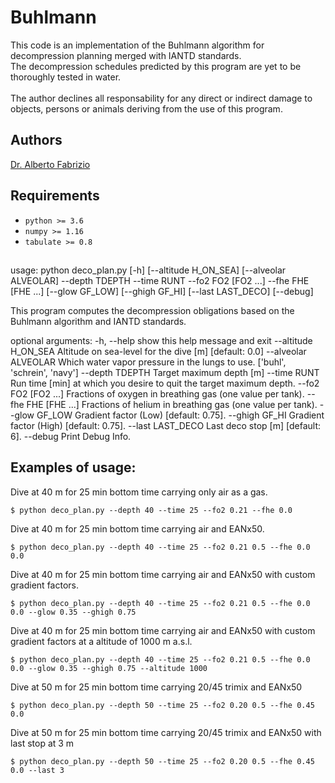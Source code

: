 # Buhlmann
This code is an implementation of the Buhlmann algorithm for decompression planning merged with IANTD standards. <br>
The decompression schedules predicted by this program are yet to be thoroughly tested in water. <br>
<br>
The author declines all responsability for any direct or indirect damage to objects, persons or animals deriving from the use of this program. <br>

## Authors
[Dr. Alberto Fabrizio](https://github.com/albertofabrizio)

## Requirements

* `python >= 3.6`
* `numpy >= 1.16`
* `tabulate >= 0.8`

##
usage: python deco\_plan.py \[-h\] \[--altitude H\_ON\_SEA\] \[--alveolar ALVEOLAR\] --depth TDEPTH --time RUNT --fo2 FO2 \[FO2 ...\] --fhe FHE \[FHE ...\] \[--glow GF\_LOW\] \[--ghigh GF\_HI\] \[--last LAST\_DECO\] \[--debug\]

This program computes the decompression obligations based on the Buhlmann algorithm and IANTD standards.

optional arguments:
  -h, --help           show this help message and exit
  --altitude H\_ON\_SEA  Altitude on sea-level for the dive \[m\] \[default: 0.0\]
  --alveolar ALVEOLAR  Which water vapor pressure in the lungs to use. \['buhl', 'schrein', 'navy'\]
  --depth TDEPTH       Target maximum depth \[m\]
  --time RUNT          Run time [min] at which you desire to quit the target maximum depth.
  --fo2 FO2 [FO2 ...]  Fractions of oxygen in breathing gas (one value per tank).
  --fhe FHE [FHE ...]  Fractions of helium in breathing gas (one value per tank).
  --glow GF\_LOW        Gradient factor (Low) [default: 0.75].
  --ghigh GF\_HI        Gradient factor (High) [default: 0.75].
  --last LAST\_DECO     Last deco stop \[m\] \[default: 6\].
  --debug              Print Debug Info.


## Examples of usage:

Dive at 40 m for 25 min bottom time carrying only air as a gas.

```
$ python deco_plan.py --depth 40 --time 25 --fo2 0.21 --fhe 0.0
```

Dive at 40 m for 25 min bottom time carrying air and EANx50.

```
$ python deco_plan.py --depth 40 --time 25 --fo2 0.21 0.5 --fhe 0.0 0.0
```

Dive at 40 m for 25 min bottom time carrying air and EANx50 with custom gradient factors.

```
$ python deco_plan.py --depth 40 --time 25 --fo2 0.21 0.5 --fhe 0.0 0.0 --glow 0.35 --ghigh 0.75
```

Dive at 40 m for 25 min bottom time carrying air and EANx50 with custom gradient factors at a altitude of 1000 m a.s.l.

```
$ python deco_plan.py --depth 40 --time 25 --fo2 0.21 0.5 --fhe 0.0 0.0 --glow 0.35 --ghigh 0.75 --altitude 1000
```

Dive at 50 m for 25 min bottom time carrying 20/45 trimix and EANx50

```
$ python deco_plan.py --depth 50 --time 25 --fo2 0.20 0.5 --fhe 0.45 0.0 
```

Dive at 50 m for 25 min bottom time carrying 20/45 trimix and EANx50 with last stop at 3 m


```
$ python deco_plan.py --depth 50 --time 25 --fo2 0.20 0.5 --fhe 0.45 0.0 --last 3
```








